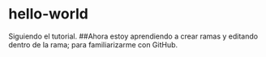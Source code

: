 # hello-world
Siguiendo el tutorial.
##Ahora estoy aprendiendo a crear ramas y editando dentro de la rama; para familiarizarme con GitHub.
